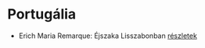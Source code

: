 # Portugália

- Erich Maria Remarque: Éjszaka Lisszabonban [részletek](_details/Erich%20Maria%20Remarque.md#id_357)